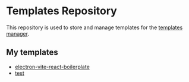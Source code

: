 # Templates Repository

This repository is used to store and manage templates for the [templates manager](https://github.com/Donovan-Ye/template-manager).

## My templates
<!-- tm-list-start -->

- [electron-vite-react-boilerplate](git@github.com:Donovan-Ye/electron-vite-react-boilerplate.git)
- [test](a)

<!-- tm-list-end -->